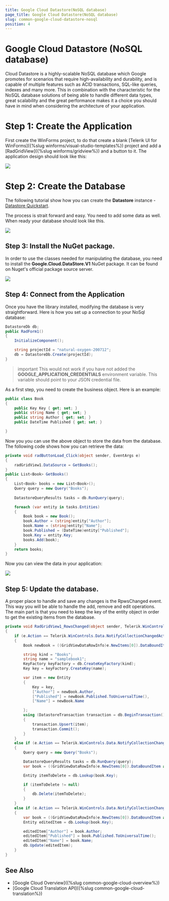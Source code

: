 ```yaml
---
title: Google Cloud Datastore(NoSQL database)
page_title: Google Cloud Datastore(NoSQL database)
slug: common-google-cloud-datastore-nosql
position: 4
---
```


# Google Cloud Datastore (NoSQL database)

Cloud Datastore is a highly-scalable NoSQL database which Google promotes for scenarios that require high-availability and durability, and is capable of multiple features such as ACID transactions, SQL-like queries, indexes and many more. This in combination with the characteristic for the NoSQL database solutions of being able to handle different data types, great scalability and the great performance makes it a choice you should have in mind when considering the architecture of your application. 


# Step 1: Create the Application

First create the WinForms project, to do that create a blank [Telerik UI for WinForms]({%slug winforms/visual-studio-templates%}) project and add a [RadGridView]({%slug winforms/gridview%}) and a button to it. The application design should look like this:

![](images/google_cloud_nosql001.png)

# Step 2: Create the Database

The following tutorial show how you can create the **Datastore** instance - [Datastore Quickstart](https://cloud.google.com/datastore/docs/quickstart). 

The process is strait forward and easy. You need to add some data as well. When ready your database should look like this.

![](images/google_cloud_nosql002.png)

## Step 3: Install the NuGet package.

In order to use the classes needed for manipulating the database, you need to install the __Google.Cloud.DataStore.V1__ NuGet package. It can be found on Nuget's official package source server.  

![](images/google_cloud_nosql003.png)

## Step 4: Connect from the Application

Once you have the library installed, modifying the database is very straightforward. Here is how you set up a connection to your NoSql database:

````C#
DatastoreDb db;
public RadForm1()
{
    InitializeComponent();

    string projectId = "natural-oxygen-200712";
    db = DatastoreDb.Create(projectId);
}
````

>important This would not work if you have not added the __GOOGLE_APPLICATION_CREDENTIALS__ environment variable. This variable should point to your JSON credential file.   

As a first step, you need to create the business object. Here is an example: 

````C#
public class Book
{
    public Key Key { get; set; }
    public string Name { get; set; }
    public string Author { get; set; }
    public DateTime Published { get; set; }

}

````

Now you you can use the above object to store the data from the database. The following code shows how you can retrieve the data:

````C#
private void radButtonLoad_Click(object sender, EventArgs e)
{
    radGridView1.DataSource = GetBooks();             
}
public List<Book> GetBooks()
{
    List<Book> books = new List<Book>();
    Query query = new Query("Books");
  
    DatastoreQueryResults tasks = db.RunQuery(query);

    foreach (var entity in tasks.Entities)
    {
        Book book = new Book();
        book.Author = (string)entity["Author"];
        book.Name = (string)entity["Name"];
        book.Published = (DateTime)entity["Published"];
        book.Key = entity.Key;
        books.Add(book);
    }
    return books;
}

````

Now you can view the data in your application:

![](images/google_cloud_nosql004.png)

## Step 5: Update the database.

A proper place to handle and save any changes is the RpwsChanged event. This way you will be able to handle the add, remove and edit operations. The main part is that you need to keep the key of the entity object in order to get the existing items from the database.  

````C#
private void RadGridView1_RowsChanged(object sender, Telerik.WinControls.UI.GridViewCollectionChangedEventArgs e)
{
    if (e.Action == Telerik.WinControls.Data.NotifyCollectionChangedAction.Add)
    {
        Book newBook = ((GridViewDataRowInfo)e.NewItems[0]).DataBoundItem as Book;

        string kind = "Books";
        string name = "samplebook1";
        KeyFactory keyFactory = db.CreateKeyFactory(kind);
        Key key = keyFactory.CreateKey(name);

        var item = new Entity
        {
            Key = key,
            ["Author"] = newBook.Author,
            ["Published"] = newBook.Published.ToUniversalTime(),
            ["Name"] = newBook.Name

        };
        using (DatastoreTransaction transaction = db.BeginTransaction())
        {
            transaction.Upsert(item);
            transaction.Commit();
        }
    }
    else if (e.Action == Telerik.WinControls.Data.NotifyCollectionChangedAction.Remove)
    {
        Query query = new Query("Books");

        DatastoreQueryResults tasks = db.RunQuery(query);
        var book = ((GridViewDataRowInfo)e.NewItems[0]).DataBoundItem as Book;

        Entity itemToDelete = db.Lookup(book.Key);

        if (itemToDelete != null)
        {
            db.Delete(itemToDelete);
        }
    }
    else if (e.Action == Telerik.WinControls.Data.NotifyCollectionChangedAction.ItemChanged)
    {
        var book = ((GridViewDataRowInfo)e.NewItems[0]).DataBoundItem as Book;
        Entity editedItem = db.Lookup(book.Key);

        editedItem["Author"] = book.Author;
        editedItem["Published"] = book.Published.ToUniversalTime();
        editedItem["Name"] = book.Name;
        db.Update(editedItem);
    }
}

````

 

## See Also

- [Google Cloud Overview]({%slug common-google-cloud-overview%})
- [Google Cloud Translation API]({%slug common-google-cloud-translation%})